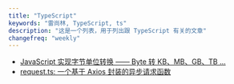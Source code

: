 ```yaml
---
title: "TypeScript"
keywords: "雷尚林, TypeScript, ts"
description: "这是一个列表，用于列出跟 TypeScript 有关的文章"
changefreq: "weekly"
---
```


- [JavaScript 实现字节单位转换 —— Byte 转 KB、MB、GB、TB ...](/zh-CN/ts/byte-unit-conversion.md)
- [request.ts: 一个基于 Axios 封装的异步请求函数](/zh-CN/ts/axios-request-function.md)